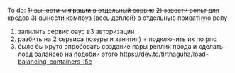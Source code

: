 To do:
~~1) вынести миграции в отдельный сервис~~
~~2) завести вольт для кредов~~
~~3) вынести компоуз (весь деплой) в отдельную приватную репу~~
1) запилить сервис оаус в3 авторизации
2) разбить на 2 сервиса (юзеры и занятия) + подключить их по рпс
3) было бы круто опробовать создание пары реплик прода и сделать лоад балансер на подобии этого https://dev.to/tirthaguha/load-balancing-containers-l5e
